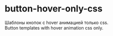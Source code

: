 # button-hover-only-css

Шаблоны кнопок с hover анимацией только css. <br>
Button templates with hover animation css only.

